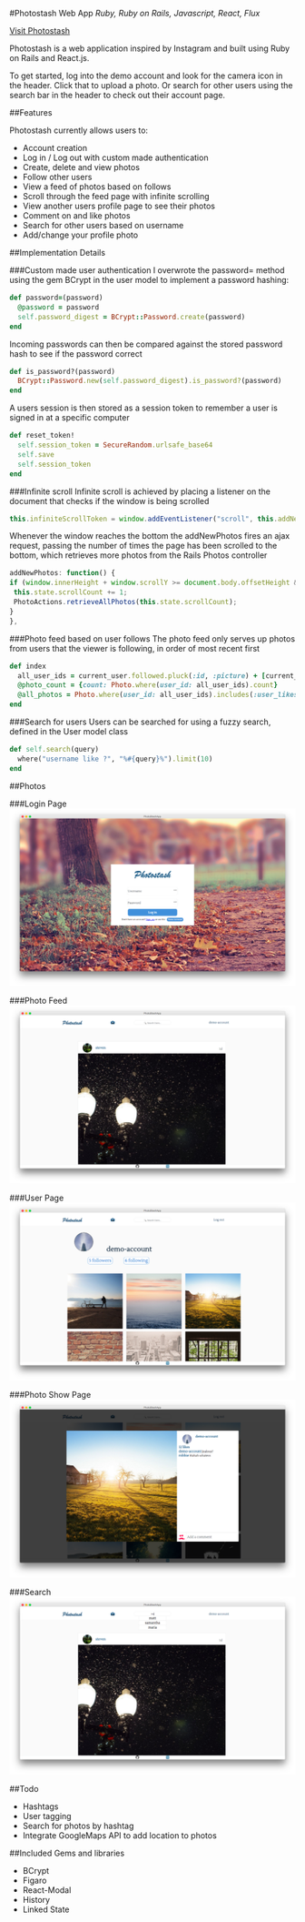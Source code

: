 #Photostash Web App
*Ruby, Ruby on Rails, Javascript, React, Flux*


[Visit Photostash](http://www.photostash.space)

Photostash is a web application inspired by Instagram and built using Ruby on Rails and React.js.

To get started, log into the demo account and look for the camera icon in the header. Click that to upload a photo. Or search for other users using the search bar in the header to check out their account page.


##Features


Photostash currently allows users to:

 - Account creation
 - Log in / Log out with custom made authentication
 - Create, delete and view photos
 - Follow other users
 - View a feed of photos based on follows
 - Scroll through the feed page with infinite scrolling
 - View another users profile page to see their photos
 - Comment on and like photos
 - Search for other users based on username
 - Add/change your profile photo

##Implementation Details

###Custom made user authentication
I overwrote the password= method using the gem BCrypt  in the user model to implement a password hashing:
```Ruby
def password=(password)
  @password = password
  self.password_digest = BCrypt::Password.create(password)
end
```

Incoming passwords can then be compared against the stored password hash to see if the password correct
```Ruby
def is_password?(password)
  BCrypt::Password.new(self.password_digest).is_password?(password)
end
```

A users session is then stored as a session token to remember a user is signed in at a specific computer
```Ruby
def reset_token!
  self.session_token = SecureRandom.urlsafe_base64
  self.save
  self.session_token
end
```

###Infinite scroll
Infinite scroll is achieved by placing a listener on the document that checks if the window is being scrolled

```Javascript
this.infiniteScrollToken = window.addEventListener("scroll", this.addNewPhotos);
```

Whenever the window reaches the bottom the addNewPhotos fires an ajax request, passing the number of times the page has been scrolled to the bottom, which retrieves more photos from the Rails Photos controller

```Javascript
addNewPhotos: function() {
if (window.innerHeight + window.scrollY >= document.body.offsetHeight && PhotoStore.all().length <            PhotoStore.photoCount() ) {
 this.state.scrollCount += 1;
 PhotoActions.retrieveAllPhotos(this.state.scrollCount);
}
},
```


###Photo feed based on user follows
The photo feed only serves up photos from users that the viewer is following, in order of most recent first
```Ruby
def index
  all_user_ids = current_user.followed.pluck(:id, :picture) + [current_user.id]
  @photo_count = {count: Photo.where(user_id: all_user_ids).count}
  @all_photos = Photo.where(user_id: all_user_ids).includes(:user_likes, :user, :comments, :commenters).order(created_at: :desc).limit(10 * params[:count].to_i)
end
```

###Search for users
Users can be searched for using a fuzzy search, defined in the User model class
```Ruby
def self.search(query)
  where("username like ?", "%#{query}%").limit(10)
end
```

##Photos

###Login Page
![Login](/readme_photos/login-page.png)

###Photo Feed
![Photo Feed](/readme_photos/photo-feed.png)

###User Page
![User Page](/readme_photos/user-page.png)

###Photo Show Page
![Show Page](/readme_photos/photo-show.png)

###Search
![Search](/readme_photos/user-search.png)

##Todo
- Hashtags
- User tagging
- Search for photos by hashtag
- Integrate GoogleMaps API to add location to photos


##Included Gems and libraries
- BCrypt
- Figaro
- React-Modal
- History
- Linked State

